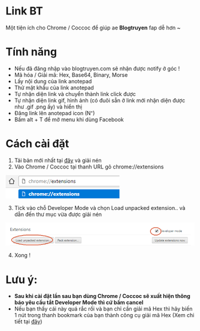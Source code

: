 # Link BT
Một tiện ích cho Chrome / Coccoc để giúp ae **Blogtruyen** fap dễ hơn ~
# Tính năng
* Nếu đã đăng nhập vào blogtruyen.com sẽ nhận được notify ở góc !
* Mã hóa / Giải mã: Hex, Base64, Binary, Morse
* Lấy nội dung của link anotepad
* Thử mật khẩu của link anotepad
* Tự nhận diện link và chuyển thành link click được
* Tự nhận diện link gif, hình ảnh (có đuôi sẵn ở link mới nhận diện được như .gif .png ấy) và hiển thị
* Đăng link lên anotepad icon (N⁺)
* Bấm alt + T để mở menu khi dùng Facebook
# Cách cài đặt
1. Tải bản mới nhất tại [đây](https://github.com/lequangvuxxx/BT-Link/raw/master/release/Blogtruyen%20Link%20-%200.1.0.rar) và giải nén
2. Vào Chrome / Coccoc tại thanh URL gõ chrome://extensions

![Hướng dẫn 1](/images/extension-guide-1.png)

3. Tick vào chỗ Developer Mode và chọn Load unpacked extension.. và dẫn đến thư mục vừa được giải nén

![Hướng dẫn 2](/images/extension-guide-2.png)

4. Xong !
# Lưu ý:
* **Sau khi cài đặt lần sau bạn dùng Chrome / Coccoc sẽ xuất hiện thông báo yêu cầu tắt Developer Mode thì cứ bấm cancel**
* Nếu bạn thấy cái này quá rắc rối và bạn chỉ cần giải mã Hex thì hãy biến 1 nút trong thanh bookmark của bạn thành công cụ giải mã Hex (Xem chi tiết tại [đây](/bookmarklet/Bookmarklet-Guide.md))
